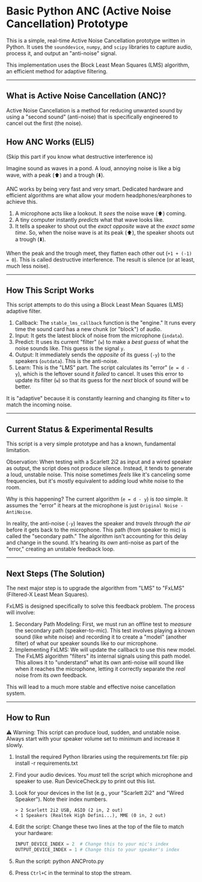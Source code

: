 # Basic Python ANC (Active Noise Cancellation) Prototype

This is a simple, real-time Active Noise Cancellation prototype written in Python. It uses the `sounddevice`, `numpy`, and `scipy` libraries to capture audio, process it, and output an "anti-noise" signal.

This implementation uses the Block Least Mean Squares (LMS) algorithm, an efficient method for adaptive filtering.

---

## What is Active Noise Cancellation (ANC)?

Active Noise Cancellation is a method for reducing unwanted sound by using a "second sound" (anti-noise) that is specifically engineered to cancel out the first (the noise).

## How ANC Works (ELI5)
(Skip this part if you know what destructive interference is)

Imagine sound as waves in a pond. A loud, annoying noise is like a big wave, with a peak (⬆️) and a trough (⬇️).

ANC works by being very fast and very smart. Dedicated hardware and efficient algorithms are what allow your modern headphones/earphones to achieve this.
1.  A microphone acts like a lookout. It *sees* the noise wave (⬆️) coming.
2.  A tiny computer instantly *predicts* what that wave looks like.
3.  It tells a speaker to shout out the *exact opposite* wave at the *exact same time*. So, when the noise wave is at its peak (⬆️), the speaker shoots out a trough (⬇️).

When the peak and the trough meet, they flatten each other out (`+1 + (-1) = 0`). This is called destructive interference. The result is silence (or at least, much less noise).

---

## How This Script Works

This script attempts to do this using a Block Least Mean Squares (LMS) adaptive filter.

1.  Callback: The `stable_lms_callback` function is the "engine." It runs every time the sound card has a new chunk (or "block") of audio.
2.  Input: It gets the latest block of noise from the microphone (`indata`).
3.  Predict: It uses its current "filter" (`w`) to make a *best guess* of what the noise sounds like. This guess is the signal `y`.
4.  Output: It immediately sends the *opposite* of its guess (`-y`) to the speakers (`outdata`). This is the anti-noise.
5.  Learn: This is the "LMS" part. The script calculates its "error" (`e = d - y`), which is the leftover sound it *failed* to cancel. It uses this error to update its filter (`w`) so that its guess for the *next* block of sound will be better.

It is "adaptive" because it is constantly learning and changing its filter `w` to match the incoming noise.

---

## Current Status & Experimental Results

This script is a very simple prototype and has a known, fundamental limitation.

Observation:
When testing with a Scarlett 2i2 as input and a wired speaker as output, the script does not produce silence. Instead, it tends to generate a loud, unstable noise. This noise sometimes *feels* like it's canceling some frequencies, but it's mostly equivalent to adding loud white noise to the room.

Why is this happening?
The current algorithm (`e = d - y`) is *too* simple. It assumes the "error" it hears at the microphone is just `Original Noise - AntiNoise`.

In reality, the anti-noise (`-y`) leaves the speaker and *travels through the air* before it gets back to the microphone. This path (from speaker to mic) is called the "secondary path." The algorithm isn't accounting for this delay and change in the sound. It's hearing its *own* anti-noise as part of the "error," creating an unstable feedback loop.

---

## Next Steps (The Solution)

The next major step is to upgrade the algorithm from "LMS" to "FxLMS" (Filtered-X Least Mean Squares).

FxLMS is designed specifically to solve this feedback problem. The process will involve:

1.  Secondary Path Modeling: First, we must run an offline test to *measure* the secondary path (speaker-to-mic). This test involves playing a known sound (like white noise) and recording it to create a "model" (another filter) of what our speaker sounds like to our microphone.
2.  Implementing FxLMS: We will update the callback to use this new model. The FxLMS algorithm "filters" its internal signals using this path model. This allows it to "understand" what its own anti-noise will sound like when it reaches the microphone, letting it correctly separate the *real* noise from its *own* feedback.

This will lead to a much more stable and effective noise cancellation system.

---

## How to Run

⚠️ Warning: This script can produce loud, sudden, and unstable noise. Always start with your speaker volume set to minimum and increase it slowly.

1. Install the required Python libraries using the requirements.txt file:
    pip install -r requirements.txt
  
2.  Find your audio devices. You *must* tell the script which microphone and speaker to use. Run DeviceCheck.py to print out this list.
    
4.  Look for your devices in the list (e.g., your "Scarlett 2i2" and "Wired Speaker"). Note their index numbers.
    ```
    > 2 Scarlett 2i2 USB, ASIO (2 in, 2 out)
    < 1 Speakers (Realtek High Defini...), MME (0 in, 2 out)
    ```
5.  Edit the script: Change these two lines at the top of the file to match your hardware:
    ```python
    INPUT_DEVICE_INDEX = 2  # Change this to your mic's index
    OUTPUT_DEVICE_INDEX = 1 # Change this to your speaker's index
    ```
6.  Run the script:
    python ANCProto.py
    
7.  Press `Ctrl+C` in the terminal to stop the stream.
